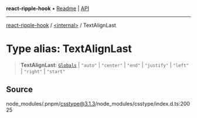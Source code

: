 **react-ripple-hook** • [Readme](../../README.md) \| [API](../../globals.md)

---

[react-ripple-hook](../../README.md) / [\<internal\>](../README.md) / TextAlignLast

# Type alias: TextAlignLast

> **TextAlignLast**: [`Globals`](Globals.md) \| `"auto"` \| `"center"` \| `"end"` \| `"justify"` \| `"left"` \| `"right"` \| `"start"`

## Source

node_modules/.pnpm/csstype@3.1.3/node_modules/csstype/index.d.ts:20025
